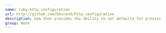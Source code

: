 ```yaml
---
name: ruby-http_configuration
url: http://github.com/bdurand/http_configuration
description: Gem that provides the ability to set defaults for proxies and timeouts for Net::HTTP.
group: None
---
```

